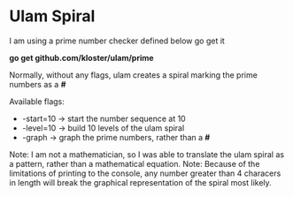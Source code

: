 # Ulam Spiral

I am using a prime number checker defined below go get it

**go get github.com/kloster/ulam/prime**

Normally, without any flags, ulam creates a spiral marking the prime numbers as a **#**

Available flags:
* -start=10 -> start the number sequence at 10
* -level=10 -> build 10 levels of the ulam spiral
* -graph -> graph the prime numbers, rather than a **#**


Note: I am not a mathematician, so I was able to translate the ulam spiral as a pattern, rather than a mathematical equation.
Note: Because of the limitations of printing to the console, any number greater than 4 characers in length will break the graphical representation of the spiral most likely.
